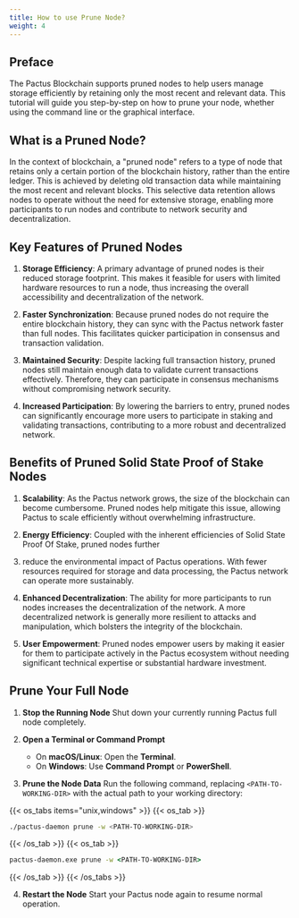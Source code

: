 ```yaml
---
title: How to use Prune Node?
weight: 4
---
```


## Preface

The Pactus Blockchain supports pruned nodes to help users manage storage efficiently by retaining only
the most recent and relevant data. This tutorial will guide you step-by-step on how to prune your node,
whether using the command line or the graphical interface.

## What is a Pruned Node?

In the context of blockchain, a "pruned node" refers to a type of node that retains
only a certain portion of the blockchain history, rather than the entire ledger.
This is achieved by deleting old transaction data while maintaining the most recent and relevant blocks.
This selective data retention allows nodes to operate without the need for extensive storage,
enabling more participants to run nodes and contribute to network security and decentralization.

## Key Features of Pruned Nodes

1. **Storage Efficiency**: A primary advantage of pruned nodes is their reduced storage footprint.
   This makes it feasible for users with limited hardware resources to run a node, thus increasing
   the overall accessibility and decentralization of the network.

2. **Faster Synchronization**: Because pruned nodes do not require the entire blockchain history,
   they can sync with the Pactus network faster than full nodes. This facilitates quicker participation
   in consensus and transaction validation.

3. **Maintained Security**: Despite lacking full transaction history, pruned nodes still maintain enough
   data to validate current transactions effectively. Therefore, they can participate in consensus
   mechanisms without compromising network security.

4. **Increased Participation**: By lowering the barriers to entry, pruned nodes can significantly
   encourage more users to participate in staking and validating transactions, contributing to
   a more robust and decentralized network.

## Benefits of Pruned Solid State Proof of Stake Nodes

1. **Scalability**: As the Pactus network grows, the size of the blockchain can become cumbersome.
   Pruned nodes help mitigate this issue, allowing Pactus to scale efficiently without overwhelming infrastructure.

2. **Energy Efficiency**: Coupled with the inherent efficiencies of Solid State Proof Of Stake, pruned nodes further
3. reduce the environmental impact of Pactus operations. With fewer resources required for storage and data processing,
   the Pactus network can operate more sustainably.

4. **Enhanced Decentralization**: The ability for more participants to run nodes increases the decentralization of the network.
   A more decentralized network is generally more resilient to attacks and manipulation, which bolsters the integrity
   of the blockchain.

5. **User Empowerment**: Pruned nodes empower users by making it easier for them to participate actively in the Pactus
   ecosystem without needing significant technical expertise or substantial hardware investment.

## Prune Your Full Node

1. **Stop the Running Node**
   Shut down your currently running Pactus full node completely.

2. **Open a Terminal or Command Prompt**
   - On **macOS/Linux**: Open the **Terminal**.
   - On **Windows**: Use **Command Prompt** or **PowerShell**.

3. **Prune the Node Data**
   Run the following command, replacing `<PATH-TO-WORKING-DIR>` with the actual path to your working directory:

{{< os_tabs items="unix,windows" >}}
  {{< os_tab >}}

```bash
./pactus-daemon prune -w <PATH-TO-WORKING-DIR>
```

  {{< /os_tab >}}
  {{< os_tab >}}

```cmd
pactus-daemon.exe prune -w <PATH-TO-WORKING-DIR>
```

  {{< /os_tab >}}
{{< /os_tabs >}}

4. **Restart the Node**
   Start your Pactus node again to resume normal operation.
